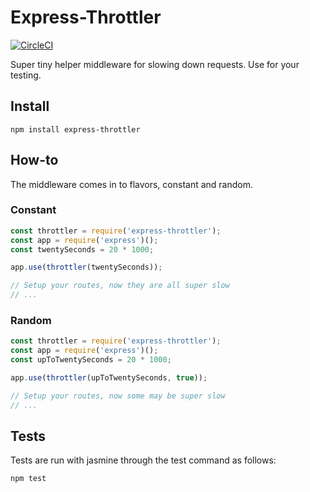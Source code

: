 # Express-Throttler

[![CircleCI](https://circleci.com/gh/jcabot21/express-throttler/tree/develop.svg?style=svg)](https://circleci.com/gh/jcabot21/express-throttler/tree/develop)

Super tiny helper middleware for slowing down requests. Use for your testing.

## Install

`npm install express-throttler`

## How-to

The middleware comes in to flavors, constant and random.

### Constant

```js
const throttler = require('express-throttler');
const app = require('express')();
const twentySeconds = 20 * 1000;

app.use(throttler(twentySeconds));

// Setup your routes, now they are all super slow
// ...
```

### Random

```js
const throttler = require('express-throttler');
const app = require('express')();
const upToTwentySeconds = 20 * 1000;

app.use(throttler(upToTwentySeconds, true));

// Setup your routes, now some may be super slow
// ...
```

## Tests

Tests are run with jasmine through the test command as follows:

`npm test`